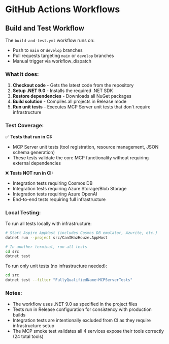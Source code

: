 # GitHub Actions Workflows

## Build and Test Workflow

The `build-and-test.yml` workflow runs on:
- Push to `main` or `develop` branches
- Pull requests targeting `main` or `develop` branches
- Manual trigger via workflow_dispatch

### What it does:

1. **Checkout code** - Gets the latest code from the repository
2. **Setup .NET 9.0** - Installs the required .NET SDK
3. **Restore dependencies** - Downloads all NuGet packages
4. **Build solution** - Compiles all projects in Release mode
5. **Run unit tests** - Executes MCP Server unit tests that don't require infrastructure

### Test Coverage:

✅ **Tests that run in CI:**
- MCP Server unit tests (tool registration, resource management, JSON schema generation)
- These tests validate the core MCP functionality without requiring external dependencies

❌ **Tests NOT run in CI:**
- Integration tests requiring Cosmos DB
- Integration tests requiring Azure Storage/Blob Storage
- Integration tests requiring Azure OpenAI
- End-to-end tests requiring full infrastructure

### Local Testing:

To run all tests locally with infrastructure:

```bash
# Start Aspire AppHost (includes Cosmos DB emulator, Azurite, etc.)
dotnet run --project src/CanIHazHouze.AppHost

# In another terminal, run all tests
cd src
dotnet test
```

To run only unit tests (no infrastructure needed):

```bash
cd src
dotnet test --filter "FullyQualifiedName~MCPServerTests"
```

### Notes:

- The workflow uses .NET 9.0 as specified in the project files
- Tests run in Release configuration for consistency with production builds
- Integration tests are intentionally excluded from CI as they require infrastructure setup
- The MCP smoke test validates all 4 services expose their tools correctly (24 total tools)
